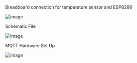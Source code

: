 
Breadboard connection for temperature sensor and ESP8266

![image](https://github.com/MMemon2003/HealthProject2024/assets/146339735/c2be7bdc-d285-40b0-b92e-f3d3e1951692)



Schematic File

![image](https://github.com/MMemon2003/HealthProject2024/assets/146339735/42264049-567b-4e0a-b1ab-4dc55214f5e3)



MQTT Hardware Set Up

![image](https://github.com/MMemon2003/HealthProject2024/assets/146339735/0ffa1390-e932-43ab-ad8e-53358c851af9)




 
